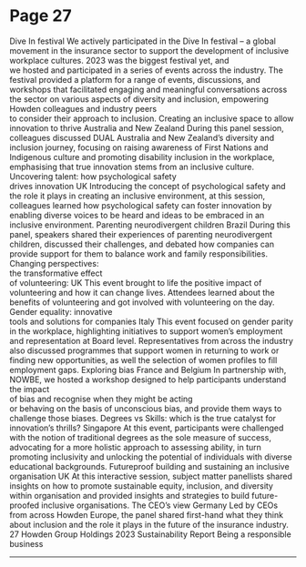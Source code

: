 # Page 27

Dive In festival 
We actively participated in the Dive In festival 
– a global movement in the insurance sector to 
support the development of inclusive workplace 
cultures. 2023 was the biggest festival yet, and  
we hosted and participated in a series of events 
across the industry. 
The festival provided a platform for a range of 
events, discussions, and workshops that facilitated 
engaging and meaningful conversations across the 
sector on various aspects of diversity and inclusion, 
empowering Howden colleagues and industry peers  
to consider their approach to inclusion.
Creating an inclusive space to 
allow innovation to thrive
Australia and New Zealand
During this panel session, colleagues discussed DUAL 
Australia and New Zealand’s diversity and inclusion 
journey, focusing on raising awareness of First Nations 
and Indigenous culture and promoting disability inclusion 
in the workplace, emphasising that true innovation stems 
from an inclusive culture. 
Uncovering talent: how 
psychological safety  
drives innovation
UK
Introducing the concept of psychological safety and 
the role it plays in creating an inclusive environment, 
at this session, colleagues learned how psychological 
safety can foster innovation by enabling diverse voices 
to be heard and ideas to be embraced in an inclusive 
environment.
Parenting neurodivergent children 
Brazil
During this panel, speakers shared their experiences 
of parenting neurodivergent children, discussed 
their challenges, and debated how companies can 
provide support for them to balance work and family 
responsibilities. 
Changing perspectives:  
the transformative effect  
of volunteering:
UK
This event brought to life the positive impact of 
volunteering and how it can change lives. Attendees 
learned about the benefits of volunteering and got 
involved with volunteering on the day.
Gender equality: innovative  
tools and solutions for companies
Italy
This event focused on gender parity in the workplace, 
highlighting initiatives to support women’s employment 
and representation at Board level. Representatives 
from across the industry also discussed programmes 
that support women in returning to work or finding new 
opportunities, as well the selection of women profiles to 
fill employment gaps.
Exploring bias
France and Belgium
In partnership with, NOWBE, we hosted a workshop 
designed to help participants understand the impact  
of bias and recognise when they might be acting  
or behaving on the basis of unconscious bias, and 
provide them ways to challenge those biases.
Degrees vs Skills: which is the true 
catalyst for innovation’s thrills?
Singapore
At this event, participants were challenged with the 
notion of traditional degrees as the sole measure of 
success, advocating for a more holistic approach to 
assessing ability, in turn promoting inclusivity and 
unlocking the potential of individuals with diverse 
educational backgrounds.
Futureproof building and 
sustaining an inclusive 
organisation
UK
At this interactive session, subject matter panellists 
shared insights on how to promote sustainable equity, 
inclusion, and diversity within organisation and provided 
insights and strategies to build future-proofed inclusive 
organisations.
The CEO’s view
Germany
Led by CEOs from across Howden Europe, the panel 
shared first-hand what they think about inclusion and the 
role it plays in the future of the insurance industry.  
27
 Howden Group Holdings 2023 Sustainability Report 
Being a responsible business


---
